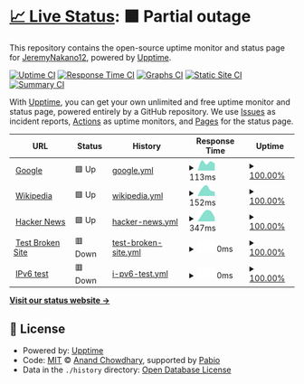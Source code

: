 # [📈 Live Status](https://JeremyNakano12.github.io/upptimejm): <!--live status--> **🟧 Partial outage**

This repository contains the open-source uptime monitor and status page for [JeremyNakano12](https://JeremyNakano12.github.io/upptimejm), powered by [Upptime](https://github.com/upptime/upptime).

[![Uptime CI](https://github.com/JeremyNakano12/upptimejm/workflows/Uptime%20CI/badge.svg)](https://github.com/JeremyNakano12/upptimejm/actions?query=workflow%3A%22Uptime+CI%22)
[![Response Time CI](https://github.com/JeremyNakano12/upptimejm/workflows/Response%20Time%20CI/badge.svg)](https://github.com/JeremyNakano12/upptimejm/actions?query=workflow%3A%22Response+Time+CI%22)
[![Graphs CI](https://github.com/JeremyNakano12/upptimejm/workflows/Graphs%20CI/badge.svg)](https://github.com/JeremyNakano12/upptimejm/actions?query=workflow%3A%22Graphs+CI%22)
[![Static Site CI](https://github.com/JeremyNakano12/upptimejm/workflows/Static%20Site%20CI/badge.svg)](https://github.com/JeremyNakano12/upptimejm/actions?query=workflow%3A%22Static+Site+CI%22)
[![Summary CI](https://github.com/JeremyNakano12/upptimejm/workflows/Summary%20CI/badge.svg)](https://github.com/JeremyNakano12/upptimejm/actions?query=workflow%3A%22Summary+CI%22)

With [Upptime](https://upptime.js.org), you can get your own unlimited and free uptime monitor and status page, powered entirely by a GitHub repository. We use [Issues](https://github.com/JeremyNakano12/upptimejm/issues) as incident reports, [Actions](https://github.com/JeremyNakano12/upptimejm/actions) as uptime monitors, and [Pages](https://JeremyNakano12.github.io/upptimejm) for the status page.

<!--start: status pages-->
<!-- This summary is generated by Upptime (https://github.com/upptime/upptime) -->
<!-- Do not edit this manually, your changes will be overwritten -->
<!-- prettier-ignore -->
| URL | Status | History | Response Time | Uptime |
| --- | ------ | ------- | ------------- | ------ |
| <img alt="" src="https://icons.duckduckgo.com/ip3/www.google.com.ico" height="13"> [Google](https://www.google.com) | 🟩 Up | [google.yml](https://github.com/JeremyNakano12/upptimejm/commits/HEAD/history/google.yml) | <details><summary><img alt="Response time graph" src="./graphs/google/response-time-week.png" height="20"> 113ms</summary><br><a href="https://JeremyNakano12.github.io/upptimejm/history/google"><img alt="Response time 113" src="https://img.shields.io/endpoint?url=https%3A%2F%2Fraw.githubusercontent.com%2FJeremyNakano12%2Fupptimejm%2FHEAD%2Fapi%2Fgoogle%2Fresponse-time.json"></a><br><a href="https://JeremyNakano12.github.io/upptimejm/history/google"><img alt="24-hour response time 98" src="https://img.shields.io/endpoint?url=https%3A%2F%2Fraw.githubusercontent.com%2FJeremyNakano12%2Fupptimejm%2FHEAD%2Fapi%2Fgoogle%2Fresponse-time-day.json"></a><br><a href="https://JeremyNakano12.github.io/upptimejm/history/google"><img alt="7-day response time 113" src="https://img.shields.io/endpoint?url=https%3A%2F%2Fraw.githubusercontent.com%2FJeremyNakano12%2Fupptimejm%2FHEAD%2Fapi%2Fgoogle%2Fresponse-time-week.json"></a><br><a href="https://JeremyNakano12.github.io/upptimejm/history/google"><img alt="30-day response time 113" src="https://img.shields.io/endpoint?url=https%3A%2F%2Fraw.githubusercontent.com%2FJeremyNakano12%2Fupptimejm%2FHEAD%2Fapi%2Fgoogle%2Fresponse-time-month.json"></a><br><a href="https://JeremyNakano12.github.io/upptimejm/history/google"><img alt="1-year response time 113" src="https://img.shields.io/endpoint?url=https%3A%2F%2Fraw.githubusercontent.com%2FJeremyNakano12%2Fupptimejm%2FHEAD%2Fapi%2Fgoogle%2Fresponse-time-year.json"></a></details> | <details><summary><a href="https://JeremyNakano12.github.io/upptimejm/history/google">100.00%</a></summary><a href="https://JeremyNakano12.github.io/upptimejm/history/google"><img alt="All-time uptime 100.00%" src="https://img.shields.io/endpoint?url=https%3A%2F%2Fraw.githubusercontent.com%2FJeremyNakano12%2Fupptimejm%2FHEAD%2Fapi%2Fgoogle%2Fuptime.json"></a><br><a href="https://JeremyNakano12.github.io/upptimejm/history/google"><img alt="24-hour uptime 100.00%" src="https://img.shields.io/endpoint?url=https%3A%2F%2Fraw.githubusercontent.com%2FJeremyNakano12%2Fupptimejm%2FHEAD%2Fapi%2Fgoogle%2Fuptime-day.json"></a><br><a href="https://JeremyNakano12.github.io/upptimejm/history/google"><img alt="7-day uptime 100.00%" src="https://img.shields.io/endpoint?url=https%3A%2F%2Fraw.githubusercontent.com%2FJeremyNakano12%2Fupptimejm%2FHEAD%2Fapi%2Fgoogle%2Fuptime-week.json"></a><br><a href="https://JeremyNakano12.github.io/upptimejm/history/google"><img alt="30-day uptime 100.00%" src="https://img.shields.io/endpoint?url=https%3A%2F%2Fraw.githubusercontent.com%2FJeremyNakano12%2Fupptimejm%2FHEAD%2Fapi%2Fgoogle%2Fuptime-month.json"></a><br><a href="https://JeremyNakano12.github.io/upptimejm/history/google"><img alt="1-year uptime 100.00%" src="https://img.shields.io/endpoint?url=https%3A%2F%2Fraw.githubusercontent.com%2FJeremyNakano12%2Fupptimejm%2FHEAD%2Fapi%2Fgoogle%2Fuptime-year.json"></a></details>
| <img alt="" src="https://icons.duckduckgo.com/ip3/en.wikipedia.org.ico" height="13"> [Wikipedia](https://en.wikipedia.org) | 🟩 Up | [wikipedia.yml](https://github.com/JeremyNakano12/upptimejm/commits/HEAD/history/wikipedia.yml) | <details><summary><img alt="Response time graph" src="./graphs/wikipedia/response-time-week.png" height="20"> 152ms</summary><br><a href="https://JeremyNakano12.github.io/upptimejm/history/wikipedia"><img alt="Response time 152" src="https://img.shields.io/endpoint?url=https%3A%2F%2Fraw.githubusercontent.com%2FJeremyNakano12%2Fupptimejm%2FHEAD%2Fapi%2Fwikipedia%2Fresponse-time.json"></a><br><a href="https://JeremyNakano12.github.io/upptimejm/history/wikipedia"><img alt="24-hour response time 91" src="https://img.shields.io/endpoint?url=https%3A%2F%2Fraw.githubusercontent.com%2FJeremyNakano12%2Fupptimejm%2FHEAD%2Fapi%2Fwikipedia%2Fresponse-time-day.json"></a><br><a href="https://JeremyNakano12.github.io/upptimejm/history/wikipedia"><img alt="7-day response time 152" src="https://img.shields.io/endpoint?url=https%3A%2F%2Fraw.githubusercontent.com%2FJeremyNakano12%2Fupptimejm%2FHEAD%2Fapi%2Fwikipedia%2Fresponse-time-week.json"></a><br><a href="https://JeremyNakano12.github.io/upptimejm/history/wikipedia"><img alt="30-day response time 152" src="https://img.shields.io/endpoint?url=https%3A%2F%2Fraw.githubusercontent.com%2FJeremyNakano12%2Fupptimejm%2FHEAD%2Fapi%2Fwikipedia%2Fresponse-time-month.json"></a><br><a href="https://JeremyNakano12.github.io/upptimejm/history/wikipedia"><img alt="1-year response time 152" src="https://img.shields.io/endpoint?url=https%3A%2F%2Fraw.githubusercontent.com%2FJeremyNakano12%2Fupptimejm%2FHEAD%2Fapi%2Fwikipedia%2Fresponse-time-year.json"></a></details> | <details><summary><a href="https://JeremyNakano12.github.io/upptimejm/history/wikipedia">100.00%</a></summary><a href="https://JeremyNakano12.github.io/upptimejm/history/wikipedia"><img alt="All-time uptime 100.00%" src="https://img.shields.io/endpoint?url=https%3A%2F%2Fraw.githubusercontent.com%2FJeremyNakano12%2Fupptimejm%2FHEAD%2Fapi%2Fwikipedia%2Fuptime.json"></a><br><a href="https://JeremyNakano12.github.io/upptimejm/history/wikipedia"><img alt="24-hour uptime 100.00%" src="https://img.shields.io/endpoint?url=https%3A%2F%2Fraw.githubusercontent.com%2FJeremyNakano12%2Fupptimejm%2FHEAD%2Fapi%2Fwikipedia%2Fuptime-day.json"></a><br><a href="https://JeremyNakano12.github.io/upptimejm/history/wikipedia"><img alt="7-day uptime 100.00%" src="https://img.shields.io/endpoint?url=https%3A%2F%2Fraw.githubusercontent.com%2FJeremyNakano12%2Fupptimejm%2FHEAD%2Fapi%2Fwikipedia%2Fuptime-week.json"></a><br><a href="https://JeremyNakano12.github.io/upptimejm/history/wikipedia"><img alt="30-day uptime 100.00%" src="https://img.shields.io/endpoint?url=https%3A%2F%2Fraw.githubusercontent.com%2FJeremyNakano12%2Fupptimejm%2FHEAD%2Fapi%2Fwikipedia%2Fuptime-month.json"></a><br><a href="https://JeremyNakano12.github.io/upptimejm/history/wikipedia"><img alt="1-year uptime 100.00%" src="https://img.shields.io/endpoint?url=https%3A%2F%2Fraw.githubusercontent.com%2FJeremyNakano12%2Fupptimejm%2FHEAD%2Fapi%2Fwikipedia%2Fuptime-year.json"></a></details>
| <img alt="" src="https://icons.duckduckgo.com/ip3/news.ycombinator.com.ico" height="13"> [Hacker News](https://news.ycombinator.com) | 🟩 Up | [hacker-news.yml](https://github.com/JeremyNakano12/upptimejm/commits/HEAD/history/hacker-news.yml) | <details><summary><img alt="Response time graph" src="./graphs/hacker-news/response-time-week.png" height="20"> 347ms</summary><br><a href="https://JeremyNakano12.github.io/upptimejm/history/hacker-news"><img alt="Response time 347" src="https://img.shields.io/endpoint?url=https%3A%2F%2Fraw.githubusercontent.com%2FJeremyNakano12%2Fupptimejm%2FHEAD%2Fapi%2Fhacker-news%2Fresponse-time.json"></a><br><a href="https://JeremyNakano12.github.io/upptimejm/history/hacker-news"><img alt="24-hour response time 153" src="https://img.shields.io/endpoint?url=https%3A%2F%2Fraw.githubusercontent.com%2FJeremyNakano12%2Fupptimejm%2FHEAD%2Fapi%2Fhacker-news%2Fresponse-time-day.json"></a><br><a href="https://JeremyNakano12.github.io/upptimejm/history/hacker-news"><img alt="7-day response time 347" src="https://img.shields.io/endpoint?url=https%3A%2F%2Fraw.githubusercontent.com%2FJeremyNakano12%2Fupptimejm%2FHEAD%2Fapi%2Fhacker-news%2Fresponse-time-week.json"></a><br><a href="https://JeremyNakano12.github.io/upptimejm/history/hacker-news"><img alt="30-day response time 347" src="https://img.shields.io/endpoint?url=https%3A%2F%2Fraw.githubusercontent.com%2FJeremyNakano12%2Fupptimejm%2FHEAD%2Fapi%2Fhacker-news%2Fresponse-time-month.json"></a><br><a href="https://JeremyNakano12.github.io/upptimejm/history/hacker-news"><img alt="1-year response time 347" src="https://img.shields.io/endpoint?url=https%3A%2F%2Fraw.githubusercontent.com%2FJeremyNakano12%2Fupptimejm%2FHEAD%2Fapi%2Fhacker-news%2Fresponse-time-year.json"></a></details> | <details><summary><a href="https://JeremyNakano12.github.io/upptimejm/history/hacker-news">100.00%</a></summary><a href="https://JeremyNakano12.github.io/upptimejm/history/hacker-news"><img alt="All-time uptime 100.00%" src="https://img.shields.io/endpoint?url=https%3A%2F%2Fraw.githubusercontent.com%2FJeremyNakano12%2Fupptimejm%2FHEAD%2Fapi%2Fhacker-news%2Fuptime.json"></a><br><a href="https://JeremyNakano12.github.io/upptimejm/history/hacker-news"><img alt="24-hour uptime 100.00%" src="https://img.shields.io/endpoint?url=https%3A%2F%2Fraw.githubusercontent.com%2FJeremyNakano12%2Fupptimejm%2FHEAD%2Fapi%2Fhacker-news%2Fuptime-day.json"></a><br><a href="https://JeremyNakano12.github.io/upptimejm/history/hacker-news"><img alt="7-day uptime 100.00%" src="https://img.shields.io/endpoint?url=https%3A%2F%2Fraw.githubusercontent.com%2FJeremyNakano12%2Fupptimejm%2FHEAD%2Fapi%2Fhacker-news%2Fuptime-week.json"></a><br><a href="https://JeremyNakano12.github.io/upptimejm/history/hacker-news"><img alt="30-day uptime 100.00%" src="https://img.shields.io/endpoint?url=https%3A%2F%2Fraw.githubusercontent.com%2FJeremyNakano12%2Fupptimejm%2FHEAD%2Fapi%2Fhacker-news%2Fuptime-month.json"></a><br><a href="https://JeremyNakano12.github.io/upptimejm/history/hacker-news"><img alt="1-year uptime 100.00%" src="https://img.shields.io/endpoint?url=https%3A%2F%2Fraw.githubusercontent.com%2FJeremyNakano12%2Fupptimejm%2FHEAD%2Fapi%2Fhacker-news%2Fuptime-year.json"></a></details>
| <img alt="" src="https://icons.duckduckgo.com/ip3/thissitedoesnotexist.koj.co.ico" height="13"> [Test Broken Site](https://thissitedoesnotexist.koj.co) | 🟥 Down | [test-broken-site.yml](https://github.com/JeremyNakano12/upptimejm/commits/HEAD/history/test-broken-site.yml) | <details><summary><img alt="Response time graph" src="./graphs/test-broken-site/response-time-week.png" height="20"> 0ms</summary><br><a href="https://JeremyNakano12.github.io/upptimejm/history/test-broken-site"><img alt="Response time 0" src="https://img.shields.io/endpoint?url=https%3A%2F%2Fraw.githubusercontent.com%2FJeremyNakano12%2Fupptimejm%2FHEAD%2Fapi%2Ftest-broken-site%2Fresponse-time.json"></a><br><a href="https://JeremyNakano12.github.io/upptimejm/history/test-broken-site"><img alt="24-hour response time 0" src="https://img.shields.io/endpoint?url=https%3A%2F%2Fraw.githubusercontent.com%2FJeremyNakano12%2Fupptimejm%2FHEAD%2Fapi%2Ftest-broken-site%2Fresponse-time-day.json"></a><br><a href="https://JeremyNakano12.github.io/upptimejm/history/test-broken-site"><img alt="7-day response time 0" src="https://img.shields.io/endpoint?url=https%3A%2F%2Fraw.githubusercontent.com%2FJeremyNakano12%2Fupptimejm%2FHEAD%2Fapi%2Ftest-broken-site%2Fresponse-time-week.json"></a><br><a href="https://JeremyNakano12.github.io/upptimejm/history/test-broken-site"><img alt="30-day response time 0" src="https://img.shields.io/endpoint?url=https%3A%2F%2Fraw.githubusercontent.com%2FJeremyNakano12%2Fupptimejm%2FHEAD%2Fapi%2Ftest-broken-site%2Fresponse-time-month.json"></a><br><a href="https://JeremyNakano12.github.io/upptimejm/history/test-broken-site"><img alt="1-year response time 0" src="https://img.shields.io/endpoint?url=https%3A%2F%2Fraw.githubusercontent.com%2FJeremyNakano12%2Fupptimejm%2FHEAD%2Fapi%2Ftest-broken-site%2Fresponse-time-year.json"></a></details> | <details><summary><a href="https://JeremyNakano12.github.io/upptimejm/history/test-broken-site">100.00%</a></summary><a href="https://JeremyNakano12.github.io/upptimejm/history/test-broken-site"><img alt="All-time uptime 100.00%" src="https://img.shields.io/endpoint?url=https%3A%2F%2Fraw.githubusercontent.com%2FJeremyNakano12%2Fupptimejm%2FHEAD%2Fapi%2Ftest-broken-site%2Fuptime.json"></a><br><a href="https://JeremyNakano12.github.io/upptimejm/history/test-broken-site"><img alt="24-hour uptime 100.00%" src="https://img.shields.io/endpoint?url=https%3A%2F%2Fraw.githubusercontent.com%2FJeremyNakano12%2Fupptimejm%2FHEAD%2Fapi%2Ftest-broken-site%2Fuptime-day.json"></a><br><a href="https://JeremyNakano12.github.io/upptimejm/history/test-broken-site"><img alt="7-day uptime 100.00%" src="https://img.shields.io/endpoint?url=https%3A%2F%2Fraw.githubusercontent.com%2FJeremyNakano12%2Fupptimejm%2FHEAD%2Fapi%2Ftest-broken-site%2Fuptime-week.json"></a><br><a href="https://JeremyNakano12.github.io/upptimejm/history/test-broken-site"><img alt="30-day uptime 100.00%" src="https://img.shields.io/endpoint?url=https%3A%2F%2Fraw.githubusercontent.com%2FJeremyNakano12%2Fupptimejm%2FHEAD%2Fapi%2Ftest-broken-site%2Fuptime-month.json"></a><br><a href="https://JeremyNakano12.github.io/upptimejm/history/test-broken-site"><img alt="1-year uptime 100.00%" src="https://img.shields.io/endpoint?url=https%3A%2F%2Fraw.githubusercontent.com%2FJeremyNakano12%2Fupptimejm%2FHEAD%2Fapi%2Ftest-broken-site%2Fuptime-year.json"></a></details>
| <img alt="" src="https://icons.duckduckgo.com/ip3/null.ico" height="13"> [IPv6 test](forwardemail.net) | 🟥 Down | [i-pv6-test.yml](https://github.com/JeremyNakano12/upptimejm/commits/HEAD/history/i-pv6-test.yml) | <details><summary><img alt="Response time graph" src="./graphs/i-pv6-test/response-time-week.png" height="20"> 0ms</summary><br><a href="https://JeremyNakano12.github.io/upptimejm/history/i-pv6-test"><img alt="Response time 0" src="https://img.shields.io/endpoint?url=https%3A%2F%2Fraw.githubusercontent.com%2FJeremyNakano12%2Fupptimejm%2FHEAD%2Fapi%2Fi-pv6-test%2Fresponse-time.json"></a><br><a href="https://JeremyNakano12.github.io/upptimejm/history/i-pv6-test"><img alt="24-hour response time 0" src="https://img.shields.io/endpoint?url=https%3A%2F%2Fraw.githubusercontent.com%2FJeremyNakano12%2Fupptimejm%2FHEAD%2Fapi%2Fi-pv6-test%2Fresponse-time-day.json"></a><br><a href="https://JeremyNakano12.github.io/upptimejm/history/i-pv6-test"><img alt="7-day response time 0" src="https://img.shields.io/endpoint?url=https%3A%2F%2Fraw.githubusercontent.com%2FJeremyNakano12%2Fupptimejm%2FHEAD%2Fapi%2Fi-pv6-test%2Fresponse-time-week.json"></a><br><a href="https://JeremyNakano12.github.io/upptimejm/history/i-pv6-test"><img alt="30-day response time 0" src="https://img.shields.io/endpoint?url=https%3A%2F%2Fraw.githubusercontent.com%2FJeremyNakano12%2Fupptimejm%2FHEAD%2Fapi%2Fi-pv6-test%2Fresponse-time-month.json"></a><br><a href="https://JeremyNakano12.github.io/upptimejm/history/i-pv6-test"><img alt="1-year response time 0" src="https://img.shields.io/endpoint?url=https%3A%2F%2Fraw.githubusercontent.com%2FJeremyNakano12%2Fupptimejm%2FHEAD%2Fapi%2Fi-pv6-test%2Fresponse-time-year.json"></a></details> | <details><summary><a href="https://JeremyNakano12.github.io/upptimejm/history/i-pv6-test">100.00%</a></summary><a href="https://JeremyNakano12.github.io/upptimejm/history/i-pv6-test"><img alt="All-time uptime 100.00%" src="https://img.shields.io/endpoint?url=https%3A%2F%2Fraw.githubusercontent.com%2FJeremyNakano12%2Fupptimejm%2FHEAD%2Fapi%2Fi-pv6-test%2Fuptime.json"></a><br><a href="https://JeremyNakano12.github.io/upptimejm/history/i-pv6-test"><img alt="24-hour uptime 100.00%" src="https://img.shields.io/endpoint?url=https%3A%2F%2Fraw.githubusercontent.com%2FJeremyNakano12%2Fupptimejm%2FHEAD%2Fapi%2Fi-pv6-test%2Fuptime-day.json"></a><br><a href="https://JeremyNakano12.github.io/upptimejm/history/i-pv6-test"><img alt="7-day uptime 100.00%" src="https://img.shields.io/endpoint?url=https%3A%2F%2Fraw.githubusercontent.com%2FJeremyNakano12%2Fupptimejm%2FHEAD%2Fapi%2Fi-pv6-test%2Fuptime-week.json"></a><br><a href="https://JeremyNakano12.github.io/upptimejm/history/i-pv6-test"><img alt="30-day uptime 100.00%" src="https://img.shields.io/endpoint?url=https%3A%2F%2Fraw.githubusercontent.com%2FJeremyNakano12%2Fupptimejm%2FHEAD%2Fapi%2Fi-pv6-test%2Fuptime-month.json"></a><br><a href="https://JeremyNakano12.github.io/upptimejm/history/i-pv6-test"><img alt="1-year uptime 100.00%" src="https://img.shields.io/endpoint?url=https%3A%2F%2Fraw.githubusercontent.com%2FJeremyNakano12%2Fupptimejm%2FHEAD%2Fapi%2Fi-pv6-test%2Fuptime-year.json"></a></details>

<!--end: status pages-->

[**Visit our status website →**](https://JeremyNakano12.github.io/upptimejm)

## 📄 License

- Powered by: [Upptime](https://github.com/upptime/upptime)
- Code: [MIT](./LICENSE) © [Anand Chowdhary](https://anandchowdhary.com), supported by [Pabio](https://pabio.com)
- Data in the `./history` directory: [Open Database License](https://opendatacommons.org/licenses/odbl/1-0/)
